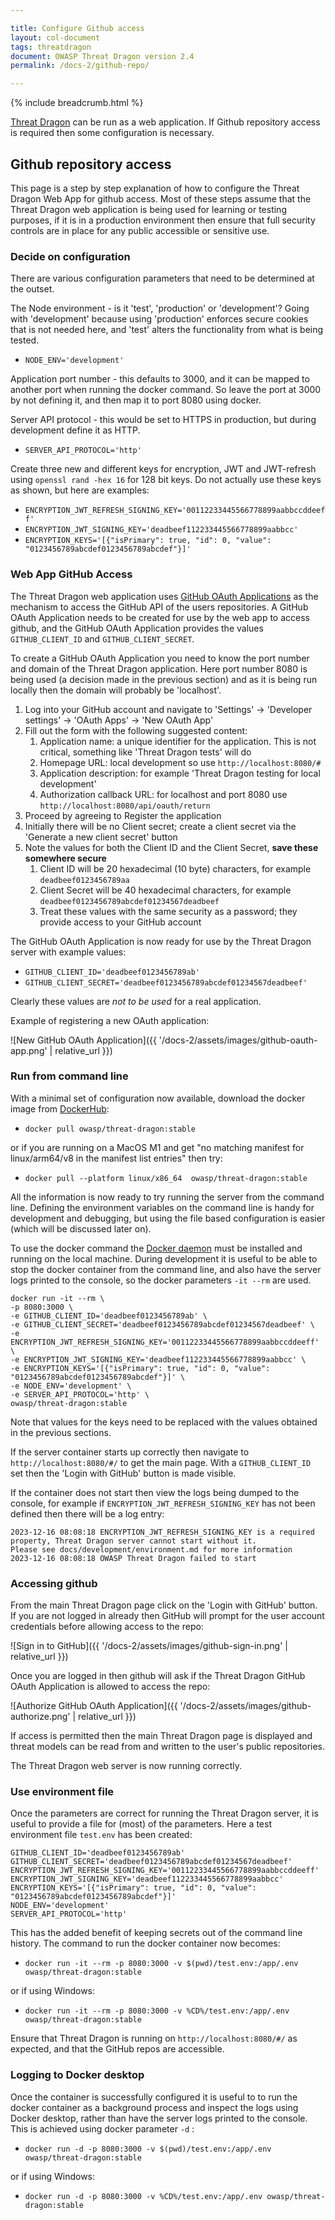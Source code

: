 ```yaml
---

title: Configure Github access
layout: col-document
tags: threatdragon
document: OWASP Threat Dragon version 2.4
permalink: /docs-2/github-repo/

---
```


{% include breadcrumb.html %}

[Threat Dragon](http://owasp.org/www-project-threat-dragon) can be run as a web application.
If Github repository access is required then some configuration is necessary.

## Github repository access

This page is a step by step explanation of how to configure the Threat Dragon Web App for github access.
Most of these steps assume that the Threat Dragon web application is being used for learning
or testing purposes, if it is in a production environment then ensure that full security controls are in place
for any public accessible or sensitive use.

### Decide on configuration

There are various configuration parameters that need to be determined at the outset.

The Node environment - is it 'test', 'production' or 'development'?
Going with 'development' because using 'production' enforces secure cookies that is not needed here,
and 'test' alters the functionality from what is being tested.

- `NODE_ENV='development'`

Application port number - this defaults to 3000, and it can be mapped to another port when running the docker command.
So leave the port at 3000 by not defining it, and then map it to port 8080 using docker.

Server API protocol - this would be set to HTTPS in production, but during development define it as HTTP.

- `SERVER_API_PROTOCOL='http'`

Create three new and different keys for encryption, JWT and JWT-refresh using `openssl rand -hex 16` for 128 bit keys.
Do not actually use these keys as shown, but here are examples:

- `ENCRYPTION_JWT_REFRESH_SIGNING_KEY='00112233445566778899aabbccddeeff'`
- `ENCRYPTION_JWT_SIGNING_KEY='deadbeef112233445566778899aabbcc'`
- `ENCRYPTION_KEYS='[{"isPrimary": true, "id": 0, "value": "0123456789abcdef0123456789abcdef"}]'`

### Web App GitHub Access

The Threat Dragon web application uses [GitHub OAuth Applications][githuboauth] as the mechanism to access
the GitHub API of the users repositories.
A GitHub OAuth Application needs to be created for use by the web app to access github,
and the GitHub OAuth Application provides the values `GITHUB_CLIENT_ID` and `GITHUB_CLIENT_SECRET`.

To create a GitHub OAuth Application you need to know the port number and domain of the Threat Dragon application.
Here port number 8080 is being used (a decision made in the previous section) and as it is being run locally
then the domain will probably be 'localhost'.

1. Log into your GitHub account and navigate to 'Settings' -> 'Developer settings' -> 'OAuth Apps' -> 'New OAuth App'
2. Fill out the form with the following suggested content:
    1. Application name: a unique identifier for the application.
        This is not critical, something like 'Threat Dragon tests' will do
    2. Homepage URL: local development so use `http://localhost:8080/#`
    3. Application description: for example 'Threat Dragon testing for local development'
    4. Authorization callback URL: for localhost and port 8080 use `http://localhost:8080/api/oauth/return`
3. Proceed by agreeing to Register the application
4. Initially there will be no Client secret; create a client secret via the 'Generate a new client secret' button
5. Note the values for both the Client ID and the Client Secret, **save these somewhere secure**
    1. Client ID will be 20 hexadecimal (10 byte) characters, for example `deadbeef0123456789aa`
    2. Client Secret will be 40 hexadecimal characters, for example `deadbeef0123456789abcdef01234567deadbeef`
    3. Treat these values with the same security as a password; they provide access to your GitHub account

The GitHub OAuth Application is now ready for use by the Threat Dragon server with example values:

- `GITHUB_CLIENT_ID='deadbeef0123456789ab'`
- `GITHUB_CLIENT_SECRET='deadbeef0123456789abcdef01234567deadbeef'`

Clearly these values are *not to be used* for a real application.

Example of registering a new OAuth application:

![New GitHub OAuth Application]({{ '/docs-2/assets/images/github-oauth-app.png' | relative_url }})

### Run from command line

With a minimal set of configuration now available, download the docker image from [DockerHub][dockerhub]:

- `docker pull owasp/threat-dragon:stable`

or if you are running on a MacOS M1 and get "no matching manifest for linux/arm64/v8 in the manifest list entries"
then try:

- `docker pull --platform linux/x86_64  owasp/threat-dragon:stable`

All the information is now ready to try running the server from the command line.
Defining the environment variables on the command line is handy for development and debugging,
but using the file based configuration is easier (which will be discussed later on).

To use the docker command the [Docker daemon][dockerinstall] must be installed and running on the local machine.
During development it is useful to be able to stop the docker container from the command line,
and also have the server logs printed to the console, so the docker parameters `-it --rm` are used.

```text
docker run -it --rm \
-p 8080:3000 \
-e GITHUB_CLIENT_ID='deadbeef0123456789ab' \
-e GITHUB_CLIENT_SECRET='deadbeef0123456789abcdef01234567deadbeef' \
-e ENCRYPTION_JWT_REFRESH_SIGNING_KEY='00112233445566778899aabbccddeeff' \
-e ENCRYPTION_JWT_SIGNING_KEY='deadbeef112233445566778899aabbcc' \
-e ENCRYPTION_KEYS='[{"isPrimary": true, "id": 0, "value": "0123456789abcdef0123456789abcdef"}]' \
-e NODE_ENV='development' \
-e SERVER_API_PROTOCOL='http' \
owasp/threat-dragon:stable
```

Note that values for the keys need to be replaced with the values obtained in the previous sections.

If the server container starts up correctly then navigate to `http://localhost:8080/#/` to get the main page.
With a `GITHUB_CLIENT_ID` set then the 'Login with GitHub' button is made visible.

If the container does not start then view the logs being dumped to the console,
for example if `ENCRYPTION_JWT_REFRESH_SIGNING_KEY` has not been defined then there will be a log entry:

```text
2023-12-16 08:08:18 ENCRYPTION_JWT_REFRESH_SIGNING_KEY is a required property, Threat Dragon server cannot start without it.
Please see docs/development/environment.md for more information
2023-12-16 08:08:18 OWASP Threat Dragon failed to start
```

### Accessing github

From the main Threat Dragon page click on the 'Login with GitHub' button.
If you are not logged in already then GitHub will prompt for the user account credentials before allowing access to the repo:

![Sign in to GitHub]({{ '/docs-2/assets/images/github-sign-in.png' | relative_url }})

Once you are logged in then github will ask if the Threat Dragon GitHub OAuth Application is allowed to access the repo:

![Authorize GitHub OAuth Application]({{ '/docs-2/assets/images/github-authorize.png' | relative_url }})

If access is permitted then the main Threat Dragon page is displayed and threat models can be
read from and written to the user's public repositories.

The Threat Dragon web server is now running correctly.

### Use environment file

Once the parameters are correct for running the Threat Dragon server,
it is useful to provide a file for (most) of the parameters. Here a test environment file `test.env` has been created:

```text
GITHUB_CLIENT_ID='deadbeef0123456789ab'
GITHUB_CLIENT_SECRET='deadbeef0123456789abcdef01234567deadbeef'
ENCRYPTION_JWT_REFRESH_SIGNING_KEY='00112233445566778899aabbccddeeff'
ENCRYPTION_JWT_SIGNING_KEY='deadbeef112233445566778899aabbcc'
ENCRYPTION_KEYS='[{"isPrimary": true, "id": 0, "value": "0123456789abcdef0123456789abcdef"}]'
NODE_ENV='development'
SERVER_API_PROTOCOL='http'
```

This has the added benefit of keeping secrets out of the command line history.
The command to run the docker container now becomes:

- `docker run -it --rm -p 8080:3000 -v $(pwd)/test.env:/app/.env owasp/threat-dragon:stable`

or if using Windows:

- `docker run -it --rm -p 8080:3000 -v %CD%/test.env:/app/.env owasp/threat-dragon:stable`

Ensure that Threat Dragon is running on `http://localhost:8080/#/` as expected, and that the GitHub repos are accessible.

### Logging to Docker desktop

Once the container is successfully configured it is useful to to run the docker container as a background process
and inspect the logs using Docker desktop, rather than have the server logs printed to the console.
This is achieved using docker parameter `-d` :

- `docker run -d -p 8080:3000 -v $(pwd)/test.env:/app/.env owasp/threat-dragon:stable`

or if using Windows:

- `docker run -d -p 8080:3000 -v %CD%/test.env:/app/.env owasp/threat-dragon:stable`

[dockerhub]: https://hub.docker.com/r/owasp/threat-dragon
[dockerinstall]: https://docs.docker.com/engine/install/
[githuboauth]: https://docs.github.com/en/apps/oauth-apps/building-oauth-apps/creating-an-oauth-app
